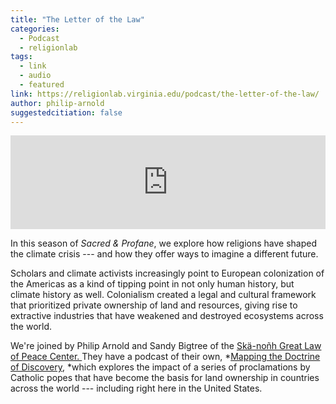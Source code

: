 ```yaml
---
title: "The Letter of the Law"
categories:
  - Podcast
  - religionlab
tags:
  - link
  - audio
  - featured
link: https://religionlab.virginia.edu/podcast/the-letter-of-the-law/
author: philip-arnold
suggestedcitiation: false
---
```

<iframe src="https://player.blubrry.com/id/128461336?cache=1705358708#darkOrLight-Light&amp;shownotes-ffffff&amp;download-ffffff&amp;subscribe-ffffff&amp;share-ffffff&amp;shownotesBackground-dd9933&amp;downloadBackground-dd9933&amp;subscribeBackground-dd9933&amp;shareBackground-dd9933" title="Blubrry Podcast Player" scrolling="no" width="100%" height="150px" frameborder="0" data-ruffle-polyfilled="">
</iframe>

In this season of *Sacred & Profane*, we explore how religions have shaped the climate crisis --- and how they offer ways to imagine a different future.

Scholars and climate activists increasingly point to European colonization of the Americas as a kind of tipping point in not only human history, but climate history as well. Colonialism created a legal and cultural framework that prioritized private ownership of land and resources, giving rise to extractive industries that have weakened and destroyed ecosystems across the world.

We're joined by Philip Arnold and Sandy Bigtree of the [Skä-noñh Great Law of Peace Center. ](https://www.skanonhcenter.org/)They have a podcast of their own, *[Mapping the Doctrine of Discovery](https://podcast.robo.run.place/), *which explores the impact of a series of proclamations by Catholic popes that have become the basis for land ownership in countries across the world --- including right here in the United States.